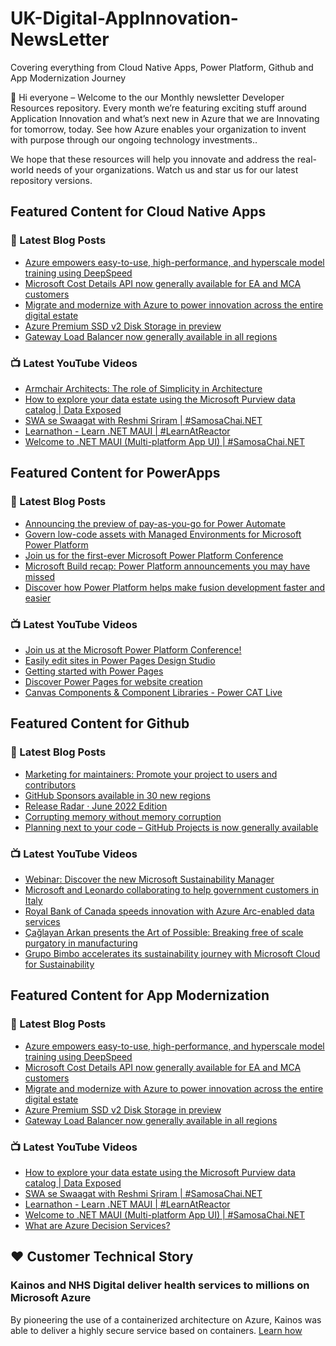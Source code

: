 # UK-Digital-AppInnovation-NewsLetter

Covering everything from Cloud Native Apps, Power Platform, Github and App Modernization Journey

👋 Hi everyone – Welcome to the our Monthly newsletter Developer Resources repository. Every month we’re featuring exciting stuff around Application Innovation and what’s next new in Azure that we are Innovating for tomorrow, today. See how Azure enables your organization to invent with purpose through our ongoing technology investments..


We hope that these resources will help you innovate and address the real-world needs of your organizations. Watch us and star us for our latest repository versions.

## Featured Content for Cloud Native Apps


### 📝 Latest Blog Posts

    
<!-- BLOGCNA:START -->
- [Azure empowers easy-to-use, high-performance, and hyperscale model training using DeepSpeed](https://azure.microsoft.com/blog/azure-empowers-easytouse-highperformance-and-hyperscale-model-training-using-deepspeed/)
- [Microsoft Cost Details API now generally available for EA and MCA customers](https://azure.microsoft.com/blog/microsoft-cost-details-api-now-generally-available-for-ea-and-mca-customers/)
- [Migrate and modernize with Azure to power innovation across the entire digital estate](https://azure.microsoft.com/blog/migrate-and-modernize-with-azure-to-power-innovation-across-the-entire-digital-estate/)
- [Azure Premium SSD v2 Disk Storage in preview](https://azure.microsoft.com/blog/azure-premium-ssd-v2-disk-storage-in-preview/)
- [Gateway Load Balancer now generally available in all regions](https://azure.microsoft.com/blog/gateway-load-balancer-now-generally-available-in-all-regions/)
<!-- BLOGCNA:END -->

### 📺 Latest YouTube Videos

 
<!-- YOUTUBECNA:START -->
- [Armchair Architects: The role of Simplicity in Architecture](https://www.youtube.com/watch?v=oE9Md2KPBnA)
- [How to explore your data estate using the Microsoft Purview data catalog | Data Exposed](https://www.youtube.com/watch?v=a8HWPtg8yqY)
- [SWA se Swaagat with Reshmi Sriram | #SamosaChai.NET](https://www.youtube.com/watch?v=qW-2zs9RnQc)
- [Learnathon - Learn .NET MAUI | #LearnAtReactor](https://www.youtube.com/watch?v=F9VcnI_AXnU)
- [Welcome to .NET MAUI &lpar;Multi-platform App UI&rpar; | #SamosaChai.NET](https://www.youtube.com/watch?v=xZwNFB4hx5s)
<!-- YOUTUBECNA:END -->

##  Featured Content for PowerApps
### 📝 Latest Blog Posts
<!-- BLOGPOWER:START -->
- [Announcing the preview of pay-as-you-go for Power Automate](https://cloudblogs.microsoft.com/powerplatform/2022/07/21/announcing-the-preview-of-pay-as-you-go-for-power-automate/)
- [Govern low-code assets with Managed Environments for Microsoft Power Platform](https://cloudblogs.microsoft.com/powerplatform/2022/07/12/govern-low-code-assets-with-managed-environments-for-microsoft-power-platform/)
- [Join us for the first-ever Microsoft Power Platform Conference](https://cloudblogs.microsoft.com/powerplatform/2022/07/12/join-us-for-the-first-ever-microsoft-power-platform-conference/)
- [Microsoft Build recap: Power Platform announcements you may have missed](https://cloudblogs.microsoft.com/powerplatform/2022/05/31/microsoft-build-recap-power-platform-announcements-you-may-have-missed/)
- [Discover how Power Platform helps make fusion development faster and easier](https://cloudblogs.microsoft.com/powerplatform/2022/05/25/discover-how-power-platform-helps-make-fusion-development-faster-and-easier/)
<!-- BLOGPOWER:END -->
 ### 📺 Latest YouTube Videos
    
<!-- YOUTUBEPOWER:START -->
- [Join us at the Microsoft Power Platform Conference!](https://www.youtube.com/watch?v=wQGThTyIAyM)
- [Easily edit sites in Power Pages Design Studio](https://www.youtube.com/watch?v=IjpL2y8Rdj0)
- [Getting started with Power Pages](https://www.youtube.com/watch?v=8r1_HMIko94)
- [Discover Power Pages for website creation](https://www.youtube.com/watch?v=64Ixoswt6vQ)
- [Canvas Components &amp; Component Libraries - Power CAT Live](https://www.youtube.com/watch?v=grTdm_JSasU)
<!-- YOUTUBEPOWER:END -->

##  Featured Content for Github
### 📝 Latest Blog Posts
<!-- BLOGGITHUB:START -->
- [Marketing for maintainers: Promote your project to users and contributors](https://github.blog/2022-07-28-marketing-for-maintainers-how-to-promote-your-project-to-both-users-and-contributors/)
- [GitHub Sponsors available in 30 new regions](https://github.blog/2022-07-28-github-sponsors-available-in-30-new-regions-2/)
- [Release Radar · June 2022 Edition](https://github.blog/2022-07-27-release-radar-jun-2022/)
- [Corrupting memory without memory corruption](https://github.blog/2022-07-27-corrupting-memory-without-memory-corruption/)
- [Planning next to your code &#8211; GitHub Projects is now generally available](https://github.blog/2022-07-27-planning-next-to-your-code-github-projects-is-now-generally-available/)
<!-- BLOGGITHUB:END -->
### 📺 Latest YouTube Videos
<!-- YOUTUBEGITHUB:START -->
- [Webinar: Discover the new Microsoft Sustainability Manager](https://www.youtube.com/watch?v=az1Zkv6fFMc)
- [Microsoft and Leonardo collaborating to help government customers in Italy](https://www.youtube.com/watch?v=FPigM91F4vU)
- [Royal Bank of Canada speeds innovation with Azure Arc-enabled data services](https://www.youtube.com/watch?v=lYvzrMgdReI)
- [Çağlayan Arkan presents the Art of Possible: Breaking free of scale purgatory in manufacturing](https://www.youtube.com/watch?v=ae4MnQKviHE)
- [Grupo Bimbo accelerates its sustainability journey with Microsoft Cloud for Sustainability](https://www.youtube.com/watch?v=DEXuXW2OaFc)
<!-- YOUTUBEGITHUB:END -->
##  Featured Content for App Modernization
### 📝 Latest Blog Posts
<!-- BLOGAPPMOD:START -->
- [Azure empowers easy-to-use, high-performance, and hyperscale model training using DeepSpeed](https://azure.microsoft.com/blog/azure-empowers-easytouse-highperformance-and-hyperscale-model-training-using-deepspeed/)
- [Microsoft Cost Details API now generally available for EA and MCA customers](https://azure.microsoft.com/blog/microsoft-cost-details-api-now-generally-available-for-ea-and-mca-customers/)
- [Migrate and modernize with Azure to power innovation across the entire digital estate](https://azure.microsoft.com/blog/migrate-and-modernize-with-azure-to-power-innovation-across-the-entire-digital-estate/)
- [Azure Premium SSD v2 Disk Storage in preview](https://azure.microsoft.com/blog/azure-premium-ssd-v2-disk-storage-in-preview/)
- [Gateway Load Balancer now generally available in all regions](https://azure.microsoft.com/blog/gateway-load-balancer-now-generally-available-in-all-regions/)
<!-- BLOGAPPMOD:END -->
### 📺 Latest YouTube Videos
<!-- YOUTUBEAPPMOD:START -->
- [How to explore your data estate using the Microsoft Purview data catalog | Data Exposed](https://www.youtube.com/watch?v=a8HWPtg8yqY)
- [SWA se Swaagat with Reshmi Sriram | #SamosaChai.NET](https://www.youtube.com/watch?v=qW-2zs9RnQc)
- [Learnathon - Learn .NET MAUI | #LearnAtReactor](https://www.youtube.com/watch?v=F9VcnI_AXnU)
- [Welcome to .NET MAUI &lpar;Multi-platform App UI&rpar; | #SamosaChai.NET](https://www.youtube.com/watch?v=xZwNFB4hx5s)
- [What are Azure Decision Services?](https://www.youtube.com/watch?v=xx32t2e2OMY)
<!-- YOUTUBEAPPMOD:END -->


## ♥️ Customer Technical Story 

### Kainos and NHS Digital deliver health services to millions on Microsoft Azure

By pioneering the use of a containerized architecture on Azure, Kainos was able to deliver a highly secure service based on containers. [Learn how](https://customers.microsoft.com/en-us/story/1368348549535774520-kainos-and-nhs-digital-deliver-health-services-to-millions-on-microsoft-azure)

